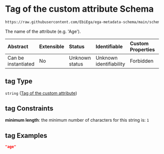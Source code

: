 # Tag of the custom attribute Schema

```txt
https://raw.githubusercontent.com/EbiEga/ega-metadata-schema/main/schemas/EGA.common-definitions.json#/$defs/customAttribute/properties/tag
```

The name of the attribute (e.g. 'Age').

| Abstract            | Extensible | Status         | Identifiable            | Custom Properties | Additional Properties | Access Restrictions | Defined In                                                                                           |
| :------------------ | :--------- | :------------- | :---------------------- | :---------------- | :-------------------- | :------------------ | :--------------------------------------------------------------------------------------------------- |
| Can be instantiated | No         | Unknown status | Unknown identifiability | Forbidden         | Allowed               | none                | [EGA.common-definitions.json\*](../../../schemas/EGA.common-definitions.json "open original schema") |

## tag Type

`string` ([Tag of the custom attribute](ega-4-defs-custom-attribute-of-an-object-properties-tag-of-the-custom-attribute.md))

## tag Constraints

**minimum length**: the minimum number of characters for this string is: `1`

## tag Examples

```json
"age"
```
